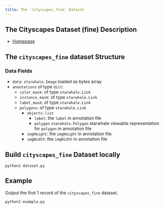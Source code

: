 ```yaml
---
title: The `cityscapes_fine` Dataset
---
```


## The Cityscapes Dataset (fine) Description

- [Homepage](https://www.cityscapes-dataset.com/examples/#fine-annotations)

## The `cityscapes_fine` dataset Structure

### Data Fields

- `data`: `starwhale.Image` loaded as bytes array
- `annotations` of type `dict`:
    - `color_mask`: of type `starwhale.Link`
    - `instance_mask`: of type `starwhale.Link`
    - `label_mask`: of type `starwhale.Link`
    - `polygons`: of type `starwhale.Link`
      - `objects`: `list`
        - `label`: the `label` in annotation file
        - `polygon` `starwhale.Polygon` starwhale viewable representation for `polygon` in annotation file
      - `imgHeight`: the `imgHeight` in annotation file
      - `imgWidth`: the `imgWidth` in annotation file

## Build `cityscapes_fine` Dataset locally

```shell
python3 dataset.py
```

## Example

Output the first 1 record of the `cityscapes_fine` dataset.

```shell
python3 example.py
```
